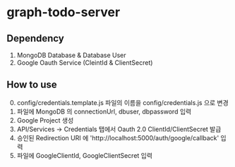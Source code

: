# graph-todo-server

## Dependency
1. MongoDB Database & Database User
2. Google Oauth Service (CleintId & ClientSecret)

## How to use

0. config/credentials.template.js 파일의 이름을 config/credentials.js 으로 변경
1. 파일에 MongoDB 의 connectionUrl, dbuser, dbpassword 입력
2. Google Project 생성
3. API/Services -> Credentials 탭에서 Oauth 2.0 ClientId/ClientSecret 발급
4. 승인된 Redirection URI 에 'http://localhost:5000/auth/google/callback' 입력
5. 파일에 GoogleClientId, GoogleClientSecret 입력
